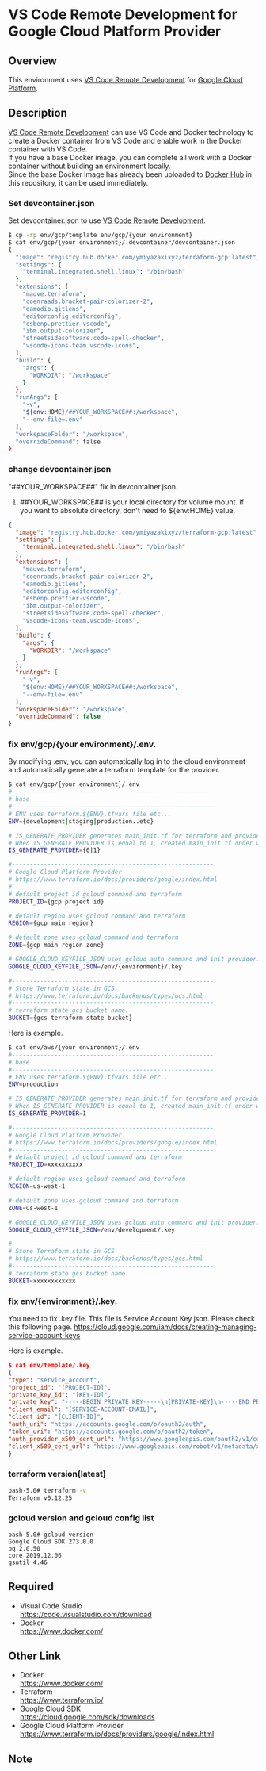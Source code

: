 # VS Code Remote Development for Google Cloud Platform Provider

## Overview

This environment uses [VS Code Remote Development](https://code.visualstudio.com/docs/remote/remote-overview) for [Google Cloud Platform](https://console.cloud.google.com/).

## Description

[VS Code Remote Development](https://code.visualstudio.com/docs/remote/remote-overview) can use VS Code and Docker technology to create a Docker container from VS Code and enable work in the Docker container with VS Code.  
If you have a base Docker image, you can complete all work with a Docker container without building an environment locally.  
Since the base Docker Image has already been uploaded to [Docker Hub](https://hub.docker.com/) in this repository, it can be used immediately.

### Set devcontainer.json

Set devcontainer.json to use [VS Code Remote Development](https://code.visualstudio.com/docs/remote/remote-overview).

```bash
$ cp -rp env/gcp/template env/gcp/{your environment}
$ cat env/gcp/{your environment}/.devcontainer/devcontainer.json
{
  "image": "registry.hub.docker.com/ymiyazakixyz/terraform-gcp:latest",
  "settings": {
    "terminal.integrated.shell.linux": "/bin/bash"
  },
  "extensions": [
    "mauve.terraform",
    "coenraads.bracket-pair-colorizer-2",
    "eamodio.gitlens",
    "editorconfig.editorconfig",
    "esbenp.prettier-vscode",
    "ibm.output-colorizer",
    "streetsidesoftware.code-spell-checker",
    "vscode-icons-team.vscode-icons",
  ],
  "build": {
    "args": {
      "WORKDIR": "/workspace"
    }
  },
  "runArgs": [
    "-v",
    "${env:HOME}/##YOUR_WORKSPACE##:/workspace",
    "--env-file=.env"
  ],
  "workspaceFolder": "/workspace",
  "overrideCommand": false
}
```

### change devcontainer.json

"##YOUR_WORKSPACE##" fix in devcontainer.json.

1. ##YOUR_WORKSPACE## is your local directory for volume mount. If you want to absolute directory, don't need to \${env:HOME} value.

```json
{
  "image": "registry.hub.docker.com/ymiyazakixyz/terraform-gcp:latest",
  "settings": {
    "terminal.integrated.shell.linux": "/bin/bash"
  },
  "extensions": [
    "mauve.terraform",
    "coenraads.bracket-pair-colorizer-2",
    "eamodio.gitlens",
    "editorconfig.editorconfig",
    "esbenp.prettier-vscode",
    "ibm.output-colorizer",
    "streetsidesoftware.code-spell-checker",
    "vscode-icons-team.vscode-icons",
  ],
  "build": {
    "args": {
      "WORKDIR": "/workspace"
    }
  },
  "runArgs": [
    "-v",
    "${env:HOME}/##YOUR_WORKSPACE##:/workspace",
    "--env-file=.env"
  ],
  "workspaceFolder": "/workspace",
  "overrideCommand": false
}
```

### fix env/gcp/{your environment}/.env.

By modifying .env, you can automatically log in to the cloud environment and automatically generate a terraform template for the provider.

```bash
$ cat env/gcp/{your environment}/.env
#---------------------------------------------------------
# base
#---------------------------------------------------------
# ENV uses terraform.${ENV}.tfvars file etc...
ENV={development|staging|production..etc}

# IS_GENERATE_PROVIDER generates main_init.tf for terraform and provider and gcp's data resources.
# When IS_GENERATE_PROVIDER is equal to 1, created main_init.tf under workspace directory.
IS_GENERATE_PROVIDER={0|1}

#---------------------------------------------------------
# Google Cloud Platform Provider
# https://www.terraform.io/docs/providers/google/index.html
#---------------------------------------------------------
# default project id gcloud command and terraform
PROJECT_ID={gcp project id}

# default region uses gcloud command and terraform
REGION={gcp main region}

# default zone uses gcloud command and terraform
ZONE={gcp main region zone}

# GOOGLE_CLOUD_KEYFILE_JSON uses gcloud auth command and init provider.
GOOGLE_CLOUD_KEYFILE_JSON=/env/{environment}/.key

#---------------------------------------------------------
# Store Terraform state in GCS
# https://www.terraform.io/docs/backends/types/gcs.html
#---------------------------------------------------------
# terraform state gcs bucket name.
BUCKET={gcs terraform state bucket}
```

Here is example.

```bash
$ cat env/aws/{your environment}/.env
#---------------------------------------------------------
# base
#---------------------------------------------------------
# ENV uses terraform.${ENV}.tfvars file etc...
ENV=production

# IS_GENERATE_PROVIDER generates main_init.tf for terraform and provider and gcp's data resources.
# When IS_GENERATE_PROVIDER is equal to 1, created main_init.tf under workspace directory.
IS_GENERATE_PROVIDER=1

#---------------------------------------------------------
# Google Cloud Platform Provider
# https://www.terraform.io/docs/providers/google/index.html
#---------------------------------------------------------
# default project id gcloud command and terraform
PROJECT_ID=xxxxxxxxxx

# default region uses gcloud command and terraform
REGION=us-west-1

# default zone uses gcloud command and terraform
ZONE=us-west-1

# GOOGLE_CLOUD_KEYFILE_JSON uses gcloud auth command and init provider.
GOOGLE_CLOUD_KEYFILE_JSON=/env/development/.key

#---------------------------------------------------------
# Store Terraform state in GCS
# https://www.terraform.io/docs/backends/types/gcs.html
#---------------------------------------------------------
# terraform state gcs bucket name.
BUCKET=xxxxxxxxxxxx
```

### fix env/{environment}/.key.

You need to fix .key file.
This file is Service Account Key json. Please check this following page.
https://cloud.google.com/iam/docs/creating-managing-service-account-keys

Here is example.

```json
$ cat env/template/.key
{
"type": "service_account",
"project_id": "[PROJECT-ID]",
"private_key_id": "[KEY-ID]",
"private_key": "-----BEGIN PRIVATE KEY-----\n[PRIVATE-KEY]\n-----END PRIVATE KEY-----\n",
"client_email": "[SERVICE-ACCOUNT-EMAIL]",
"client_id": "[CLIENT-ID]",
"auth_uri": "https://accounts.google.com/o/oauth2/auth",
"token_uri": "https://accounts.google.com/o/oauth2/token",
"auth_provider_x509_cert_url": "https://www.googleapis.com/oauth2/v1/certs",
"client_x509_cert_url": "https://www.googleapis.com/robot/v1/metadata/x509/[SERVICE-ACCOUNT-EMAIL]"
}
```

### terraform version(latest)

```bash
bash-5.0# terraform -v
Terraform v0.12.25
```

### gcloud version and gcloud config list

```
bash-5.0# gcloud version
Google Cloud SDK 273.0.0
bq 2.0.50
core 2019.12.06
gsutil 4.46
```

## Required

- Visual Code Studio  
  https://code.visualstudio.com/download
- Docker  
  https://www.docker.com/

## Other Link

- Docker  
  https://www.docker.com/
- Terraform  
  https://www.terraform.io/
- Google Cloud SDK  
  https://cloud.google.com/sdk/downloads
- Google Cloud Platform Provider  
  https://www.terraform.io/docs/providers/google/index.html

## Note
